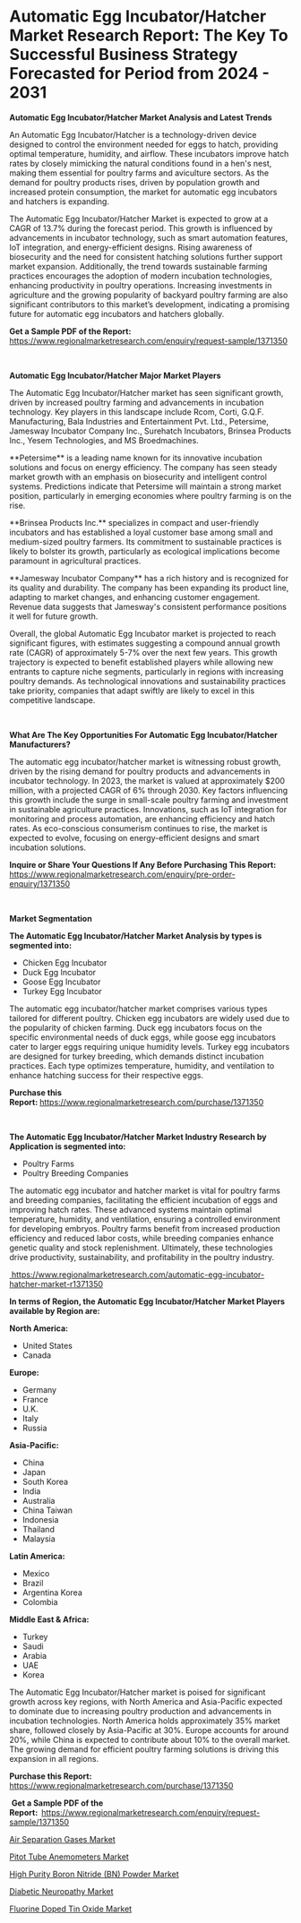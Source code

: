 <p><h1>Automatic Egg Incubator/Hatcher Market Research Report: The Key To Successful Business Strategy Forecasted for Period from 2024 - 2031</h1></p><p><strong>Automatic Egg Incubator/Hatcher Market Analysis and Latest Trends</strong></p>
<p><p>An Automatic Egg Incubator/Hatcher is a technology-driven device designed to control the environment needed for eggs to hatch, providing optimal temperature, humidity, and airflow. These incubators improve hatch rates by closely mimicking the natural conditions found in a hen's nest, making them essential for poultry farms and aviculture sectors. As the demand for poultry products rises, driven by population growth and increased protein consumption, the market for automatic egg incubators and hatchers is expanding.</p><p>The Automatic Egg Incubator/Hatcher Market is expected to grow at a CAGR of 13.7% during the forecast period. This growth is influenced by advancements in incubator technology, such as smart automation features, IoT integration, and energy-efficient designs. Rising awareness of biosecurity and the need for consistent hatching solutions further support market expansion. Additionally, the trend towards sustainable farming practices encourages the adoption of modern incubation technologies, enhancing productivity in poultry operations. Increasing investments in agriculture and the growing popularity of backyard poultry farming are also significant contributors to this market’s development, indicating a promising future for automatic egg incubators and hatchers globally.</p></p>
<p><strong>Get a Sample PDF of the Report:&nbsp;</strong> <a href="https://www.regionalmarketresearch.com/enquiry/request-sample/1371350">https://www.regionalmarketresearch.com/enquiry/request-sample/1371350</a></p>
<p>&nbsp;</p>
<p><strong>Automatic Egg Incubator/Hatcher Major Market Players</strong></p>
<p><p>The Automatic Egg Incubator/Hatcher market has seen significant growth, driven by increased poultry farming and advancements in incubation technology. Key players in this landscape include Rcom, Corti, G.Q.F. Manufacturing, Bala Industries and Entertainment Pvt. Ltd., Petersime, Jamesway Incubator Company Inc., Surehatch Incubators, Brinsea Products Inc., Yesem Technologies, and MS Broedmachines.</p><p>**Petersime** is a leading name known for its innovative incubation solutions and focus on energy efficiency. The company has seen steady market growth with an emphasis on biosecurity and intelligent control systems. Predictions indicate that Petersime will maintain a strong market position, particularly in emerging economies where poultry farming is on the rise.</p><p>**Brinsea Products Inc.** specializes in compact and user-friendly incubators and has established a loyal customer base among small and medium-sized poultry farmers. Its commitment to sustainable practices is likely to bolster its growth, particularly as ecological implications become paramount in agricultural practices.</p><p>**Jamesway Incubator Company** has a rich history and is recognized for its quality and durability. The company has been expanding its product line, adapting to market changes, and enhancing customer engagement. Revenue data suggests that Jamesway's consistent performance positions it well for future growth.</p><p>Overall, the global Automatic Egg Incubator market is projected to reach significant figures, with estimates suggesting a compound annual growth rate (CAGR) of approximately 5-7% over the next few years. This growth trajectory is expected to benefit established players while allowing new entrants to capture niche segments, particularly in regions with increasing poultry demands. As technological innovations and sustainability practices take priority, companies that adapt swiftly are likely to excel in this competitive landscape.</p></p>
<p>&nbsp;</p>
<p><strong>What Are The Key Opportunities For Automatic Egg Incubator/Hatcher Manufacturers?</strong></p>
<p><p>The automatic egg incubator/hatcher market is witnessing robust growth, driven by the rising demand for poultry products and advancements in incubator technology. In 2023, the market is valued at approximately $200 million, with a projected CAGR of 6% through 2030. Key factors influencing this growth include the surge in small-scale poultry farming and investment in sustainable agriculture practices. Innovations, such as IoT integration for monitoring and process automation, are enhancing efficiency and hatch rates. As eco-conscious consumerism continues to rise, the market is expected to evolve, focusing on energy-efficient designs and smart incubation solutions.</p></p>
<p><strong>Inquire or Share Your Questions If Any Before Purchasing This Report:</strong> <a href="https://www.regionalmarketresearch.com/enquiry/pre-order-enquiry/1371350">https://www.regionalmarketresearch.com/enquiry/pre-order-enquiry/1371350</a></p>
<p>&nbsp;</p>
<p><strong>Market Segmentation</strong></p>
<p><strong>The Automatic Egg Incubator/Hatcher Market Analysis by types is segmented into:</strong></p>
<p><ul><li>Chicken Egg Incubator</li><li>Duck Egg Incubator</li><li>Goose Egg Incubator</li><li>Turkey Egg Incubator</li></ul></p>
<p><p>The automatic egg incubator/hatcher market comprises various types tailored for different poultry. Chicken egg incubators are widely used due to the popularity of chicken farming. Duck egg incubators focus on the specific environmental needs of duck eggs, while goose egg incubators cater to larger eggs requiring unique humidity levels. Turkey egg incubators are designed for turkey breeding, which demands distinct incubation practices. Each type optimizes temperature, humidity, and ventilation to enhance hatching success for their respective eggs.</p></p>
<p><strong>Purchase this Report:&nbsp;</strong><a href="https://www.regionalmarketresearch.com/purchase/1371350">https://www.regionalmarketresearch.com/purchase/1371350</a></p>
<p>&nbsp;</p>
<p><strong>The Automatic Egg Incubator/Hatcher Market Industry Research by Application is segmented into:</strong></p>
<p><ul><li>Poultry Farms</li><li>Poultry Breeding Companies</li></ul></p>
<p><p>The automatic egg incubator and hatcher market is vital for poultry farms and breeding companies, facilitating the efficient incubation of eggs and improving hatch rates. These advanced systems maintain optimal temperature, humidity, and ventilation, ensuring a controlled environment for developing embryos. Poultry farms benefit from increased production efficiency and reduced labor costs, while breeding companies enhance genetic quality and stock replenishment. Ultimately, these technologies drive productivity, sustainability, and profitability in the poultry industry.</p></p>
<p><a href="https://www.regionalmarketresearch.com/automatic-egg-incubator-hatcher-market-r1371350">&nbsp;https://www.regionalmarketresearch.com/automatic-egg-incubator-hatcher-market-r1371350</a></p>
<p><strong>In terms of Region, the Automatic Egg Incubator/Hatcher Market Players available by Region are:</strong></p>
<p>
    <p> <strong> North America: </strong>
        <ul>
            <li>United States</li>
            <li>Canada</li>
        </ul>
        </p> 
    <p> <strong> Europe: </strong>
        <ul>
            <li>Germany</li>
            <li>France</li>
            <li>U.K.</li>
            <li>Italy</li>
            <li>Russia</li>
        </ul>
        </p> 
    <p> <strong> Asia-Pacific: </strong>
        <ul>
            <li>China</li>
            <li>Japan</li>
            <li>South Korea</li>
            <li>India</li>
            <li>Australia</li>
            <li>China Taiwan</li>
            <li>Indonesia</li>
            <li>Thailand</li>
            <li>Malaysia</li>
        </ul>
        </p> 
    <p> <strong> Latin America: </strong>
        <ul>
            <li>Mexico</li>
            <li>Brazil</li>
            <li>Argentina Korea</li>
            <li>Colombia</li>
        </ul>
        </p> 
    <p> <strong> Middle East & Africa: </strong>
        <ul>
            <li>Turkey</li>
            <li>Saudi</li>
            <li>Arabia</li>
            <li>UAE</li>
            <li>Korea</li>
        </ul>
    </p>
    </p>
<p><p>The Automatic Egg Incubator/Hatcher market is poised for significant growth across key regions, with North America and Asia-Pacific expected to dominate due to increasing poultry production and advancements in incubation technologies. North America holds approximately 35% market share, followed closely by Asia-Pacific at 30%. Europe accounts for around 20%, while China is expected to contribute about 10% to the overall market. The growing demand for efficient poultry farming solutions is driving this expansion in all regions.</p></p>
<p><strong>Purchase this Report: </strong><a href="https://www.regionalmarketresearch.com/purchase/1371350">https://www.regionalmarketresearch.com/purchase/1371350</a></p>
<p>&nbsp;<strong>Get a Sample PDF of the Report:&nbsp;&nbsp;</strong><a href="https://www.regionalmarketresearch.com/enquiry/request-sample/1371350">https://www.regionalmarketresearch.com/enquiry/request-sample/1371350</a></p>
<p><strong></strong></p>
<p><p><a href="https://issuu.com/reportprime-2/docs/air-separation-gases-market-size-20_f3df7d6d9d4886">Air Separation Gases Market</a></p><p><a href="https://medium.com/@llpstoim60/global-pitot-tube-anemometers-market-sector-types-applications-market-player-strategies-1389e016e400?postPublishedType=repub">Pitot Tube Anemometers Market</a></p><p><a href="https://issuu.com/reportprime-2/docs/high-purity-boron-nitride-bn-powder_7e32377dcb7b55">High Purity Boron Nitride (BN) Powder Market</a></p><p><a href="https://www.linkedin.com/pulse/how-diabetic-neuropathy-market-evolve-growth-analysis-knmle?trackingId=IusDYyMwR9SfAFB54%2BveKg%3D%3D">Diabetic Neuropathy Market</a></p><p><a href="https://www.linkedin.com/pulse/global-fluorine-doped-tin-oxide-industry-analysis-report-booke?trackingId=AR4t01SKRc60%2FYoGYc3qzg%3D%3D">Fluorine Doped Tin Oxide Market</a></p></p>